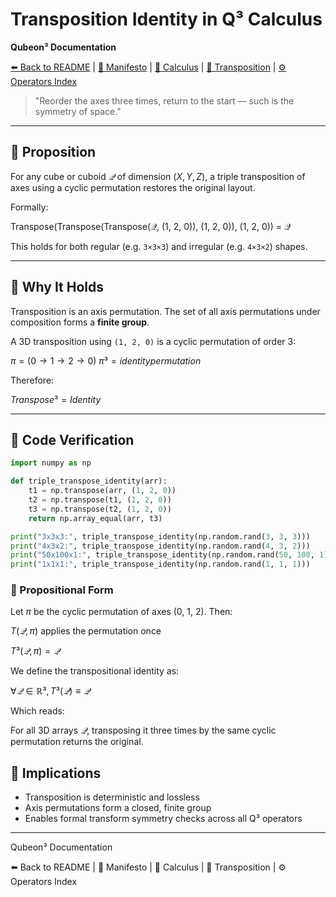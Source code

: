 # Transposition Identity in Q³ Calculus

<!-- NAVIGATION -->
**Qubeon³ Documentation**  

[⬅️ Back to README](../../README.md) | [📘 Manifesto](../MANIFESTO.md) | [📐 Calculus](CALCULUS.md) | [🔁 Transposition](TRANSPOSITION.md) | [⚙️ Operators Index](OPERATORS_INDEX.md)

> "Reorder the axes three times, return to the start — such is the symmetry of space."

---

## 🧮 Proposition

For any cube or cuboid $`𝒬`$ of dimension $`(X, Y, Z)`$, a triple transposition of axes using a cyclic permutation restores the original layout.

Formally:

Transpose(Transpose(Transpose(𝒬, (1, 2, 0)), (1, 2, 0)), (1, 2, 0)) = 𝒬

This holds for both regular (e.g. `3×3×3`) and irregular (e.g. `4×3×2`) shapes.

---

## 🧠 Why It Holds

Transposition is an axis permutation. The set of all axis permutations under composition forms a **finite group**.

A 3D transposition using `(1, 2, 0)` is a cyclic permutation of order 3:

$`π = (0 → 1 → 2 → 0)`$
$`π³ = identity permutation`$

Therefore:

$`Transpose³ = Identity`$

---

## 🧪 Code Verification

```python
import numpy as np

def triple_transpose_identity(arr):
    t1 = np.transpose(arr, (1, 2, 0))
    t2 = np.transpose(t1, (1, 2, 0))
    t3 = np.transpose(t2, (1, 2, 0))
    return np.array_equal(arr, t3)

print("3x3x3:", triple_transpose_identity(np.random.rand(3, 3, 3)))
print("4x3x2:", triple_transpose_identity(np.random.rand(4, 3, 2)))
print("50x100x1:", triple_transpose_identity(np.random.rand(50, 100, 1)))
print("1x1x1:", triple_transpose_identity(np.random.rand(1, 1, 1)))
```

### 🧾 Propositional Form
Let $`π`$ be the cyclic permutation of axes (0, 1, 2). Then:

$`T(𝒬, π)`$ applies the permutation once

$`T³(𝒬, π) = 𝒬`$

We define the transpositional identity as:

$`∀𝒬 ∈ ℝ³, T³(𝒬) ≡ 𝒬`$

Which reads:

For all 3D arrays $`𝒬`$, transposing it three times by the same cyclic permutation returns the original.

## 📍 Implications

- Transposition is deterministic and lossless
- Axis permutations form a closed, finite group
- Enables formal transform symmetry checks across all Q³ operators

---

<!-- NAVIGATION -->
Qubeon³ Documentation

⬅️ Back to README | 📘 Manifesto | 📐 Calculus | 🔁 Transposition | ⚙️ Operators Index

